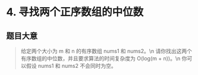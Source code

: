 # 4. 寻找两个正序数组的中位数

## 题目大意
> 给定两个大小为 m 和 n 的有序数组 nums1 和 nums2。\n 请你找出这两个有序数组的中位数，并且要求算法的时间复杂度为 O(log(m + n))。\n 你可以假设 nums1 和 nums2 不会同时为空。
